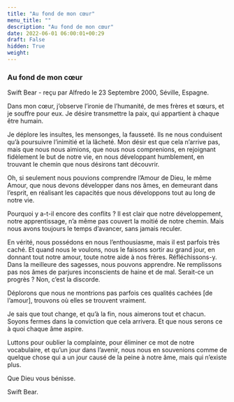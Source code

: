 ```yaml
---
title: "Au fond de mon cœur"
menu_title: ""
description: "Au fond de mon cœur"
date: 2022-06-01 06:00:01+00:29
draft: False
hidden: True
weight:
---
```

### Au fond de mon cœur

Swift Bear - reçu par Alfredo le 23 Septembre 2000, Séville, Espagne.

Dans mon cœur, j’observe l’ironie de l’humanité, de mes frères et sœurs, et je souffre pour eux. Je désire transmettre la paix, qui appartient à chaque être humain.

Je déplore les insultes, les mensonges, la fausseté. Ils ne nous conduisent qu’à poursuivre l’inimitié et la lâcheté. Mon désir est que cela n’arrive pas, mais que nous nous aimions, que nous nous comprenions, en rejoignant fidèlement le but de notre vie, en nous développant humblement, en trouvant le chemin que nous désirons tant découvrir.

Oh, si seulement nous pouvions comprendre l’Amour de Dieu, le même Amour, que nous devons développer dans nos âmes, en demeurant dans l’esprit, en réalisant les capacités que nous développons tout au long de notre vie.

Pourquoi y a-t-il encore des conflits ? Il est clair que notre développement, notre apprentissage, n’a même pas couvert la moitié de notre chemin. Mais nous avons toujours le temps d’avancer, sans jamais reculer.

En vérité, nous possédons en nous l’enthousiasme, mais il est parfois très caché. Et quand nous le voulons, nous le faisons sortir au grand jour, en donnant tout notre amour, toute notre aide à nos frères.
Réfléchissons-y. Dans la meilleure des sagesses, nous pouvons apprendre. Ne remplissons pas nos âmes de parjures inconscients de haine et de mal. Serait-ce un progrès ? Non, c’est la discorde.

Déplorons que nous ne montrions pas parfois ces qualités cachées [de l’amour], trouvons où elles se trouvent vraiment.

Je sais que tout change, et qu’à la fin, nous aimerons tout et chacun. Soyons fermes dans la conviction que cela arrivera. Et que nous serons ce à quoi chaque âme aspire.

Luttons pour oublier la complainte, pour éliminer ce mot de notre vocabulaire, et qu’un jour dans l’avenir, nous nous en souvenions comme de quelque chose qui a un jour causé de la peine à notre âme, mais qui n’existe plus.

Que Dieu vous bénisse.

Swift Bear.
